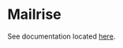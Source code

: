 # Mailrise

See documentation located [here][1].

[1]: <https://nicholaswilde.io/homelab/apps/mailrise/>
